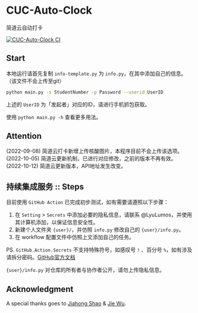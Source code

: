 # CUC-Auto-Clock
简道云自动打卡

[![CUC-Auto-Clock CI](https://github.com/LyuLumos/CUC-Auto-Clock/actions/workflows/main.yml/badge.svg)](https://github.com/LyuLumos/CUC-Auto-Clock/actions/workflows/main.yml)

## Start

本地运行请首先复制 `info-template.py` 为 `info.py`，在其中添加自己的信息。（该文件不会上传至git）

```bash
python main.py -s StudentNumber -p Password --userid UserID
```

上述的 `UserID` 为「发起者」对应的ID，请进行手机抓包获取。

使用 `python main.py -h` 查看更多用法。

## Attention

(2022-09-08) 简道云打卡新增上传核酸图片，本程序目前不会上传该选项。
(2022-10-05) 简道云更新机制，已进行对应修改，之前的版本不再有效。
(2022-10-12) 简道云更新版本，API地址发生改变。

## 持续集成服务 :: Steps

目前使用 `GitHub Action` 已完成初步测试，如有需要请遵照以下步骤：

1. 在 `Setting` > `Secrets` 中添加必要的隐私信息，请联系 @LyuLumos，并使用其计算机添加，以保证信息安全性。
2. 新建个人文件夹 `{user}/`，并仿照 `info.py` 修改自己的 `{user}/info.py`。
3. 在 workflow 配置文件中仿照上文添加自己的任务。

PS. `GitHub.Action.Secrets` 不支持特殊符号，如感叹号 `!` 、百分号 `%`，如有涉及请拆分密码。[GitHub官方文档](https://docs.github.com/en/actions/security-guides/encrypted-secrets#naming-your-secrets)

`{user}/info.py` 对仓库的所有者与协作者公开，请勿上传隐私信息。

## Acknowledgment

A special thanks goes to [Jiahong Shao](https://github.com/1746104160) & [Jie Wu](https://github.com/CreeseWu).

